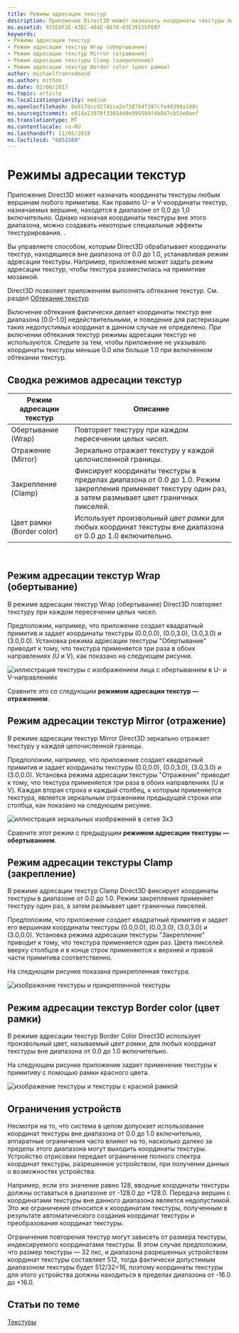 ```yaml
---
title: Режимы адресации текстур
description: Приложение Direct3D может назначать координаты текстуры любым вершинам любого примитива.
ms.assetid: 925E8F2E-43EC-404E-8870-03E39155F697
keywords:
- Режимы адресации текстур
- Режим адресации текстур Wrap (обертывание)
- Режим адресации текстур Mirror (отражение)
- Режим адресации текстуры Clamp (закрепление)
- Режим адресации текстур Border color (цвет рамки)
author: michaelfromredmond
ms.author: mithom
ms.date: 02/08/2017
ms.topic: article
ms.localizationpriority: medium
ms.openlocfilehash: 0e817dcc92741ca2e738784f387cfe49399a108c
ms.sourcegitcommit: e814a13978f33654d8e995584f4b047cb53e0aef
ms.translationtype: MT
ms.contentlocale: ru-RU
ms.lasthandoff: 11/05/2018
ms.locfileid: "6052169"
---
```

# <a name="texture-addressing-modes"></a>Режимы адресации текстур


Приложение Direct3D может назначать координаты текстуры любым вершинам любого примитива. Как правило U- и V-координаты текстур, назначаемых вершине, находятся в диапазоне от 0,0 до 1,0 включительно. Однако назначая координаты текстуры вне этого диапазона, можно создавать некоторые специальные эффекты текстурирования. .

Вы управляете способом, которым Direct3D обрабатывает координаты текстур, находящиеся вне диапазона от 0.0 до 1.0, устанавливая режим адресации текстуры. Например, приложение может задать режим адресации текстур, чтобы текстура разместилась на примитиве мозаикой.

Direct3D позволяет приложениям выполнять обтекание текстур. См. раздел [Обтекание текстур](texture-wrapping.md)

Включение обтекания фактически делает координаты текстур вне диапазона \[0.0–1.0\] недействительными, и поведение для растеризации таких недопустимых координат в данном случае не определено. При включении обтекания текстур режимы адресации текстур не используются. Следите за тем, чтобы приложение не указывало координаты текстуры меньше 0.0 или больше 1.0 при включенном обтекании текстур.

## <a name="span-idsummaryofthetextureaddressingmodesspanspan-idsummaryofthetextureaddressingmodesspanspan-idsummaryofthetextureaddressingmodesspansummary-of-the-texture-addressing-modes"></a><span id="Summary_of_the_texture_addressing_modes"></span><span id="summary_of_the_texture_addressing_modes"></span><span id="SUMMARY_OF_THE_TEXTURE_ADDRESSING_MODES"></span>Сводка режимов адресации текстур


| Режим адресации текстур | Описание                                                                                                                           |
|-------------------------|---------------------------------------------------------------------------------------------------------------------------------------|
| Обертывание (Wrap)                    | Повторяет текстуру при каждом пересечении целых чисел.                                                                                        |
| Отражение (Mirror)                  | Зеркально отражает текстуру у каждой целочисленной границы.                                                                                        |
| Закрепление (Clamp)                   | Фиксирует координаты текстуры в пределах диапазона от 0.0 до 1.0. Режим закрепления применяет текстуру один раз, а затем размывает цвет граничных пикселей. |
| Цвет рамки (Border color)            | Использует произвольный *цвет рамки* для любых координат текстуры вне диапазона от 0.0 до 1.0 включительно.                         |

 

## <a name="span-idwraptextureaddressmodespanspan-idwraptextureaddressmodespanspan-idwraptextureaddressmodespanwrap-texture-address-mode"></a><span id="Wrap_texture_address_mode"></span><span id="wrap_texture_address_mode"></span><span id="WRAP_TEXTURE_ADDRESS_MODE"></span>Режим адресации текстур Wrap (обертывание)


В режиме адресации текстур Wrap (обертывание) Direct3D повторяет текстуру при каждом пересечении целых чисел.

Предположим, например, что приложение создает квадратный примитив и задает координаты текстуры (0.0,0.0), (0.0,3.0), (3.0,3.0) и (3.0,0.0). Установка режима адресации текстуры "Обертывание" приводит к тому, что текстура применяется три раза в обоих направлениях (U и V), как показано на следующем рисунке.

![иллюстрация текстуры с изображением лица с обертыванием в U- и V-направлениях](images/wrap.png)

Сравните это со следующим **режимом адресации текстур — отражением**.

## <a name="span-idmirrortextureaddressmodespanspan-idmirrortextureaddressmodespanspan-idmirrortextureaddressmodespanmirror-texture-address-mode"></a><span id="Mirror_texture_address_mode"></span><span id="mirror_texture_address_mode"></span><span id="MIRROR_TEXTURE_ADDRESS_MODE"></span>Режим адресации текстур Mirror (отражение)


В режиме адресации текстур Mirror Direct3D зеркально отражает текстуру у каждой целочисленной границы.

Предположим, например, что приложение создает квадратный примитив и задает координаты текстуры (0.0,0.0), (0.0,3.0), (3.0,3.0) и (3.0,0.0). Установка режима адресации текстуры "Отражение" приводит к тому, что текстура применяется три раза в обоих направлениях (U и V). Каждая вторая строка и каждый столбец, к которым применяется текстура, является зеркальным отражением предыдущей строки или столбца, как показано на следующем рисунке.

![иллюстрация зеркальных изображений в сетке 3x3](images/mirror.png)

Сравните этот режим с предыдущим **режимом адресации текстуры — обертыванием**.

## <a name="span-idclamptextureaddressmodespanspan-idclamptextureaddressmodespanspan-idclamptextureaddressmodespanclamp-texture-address-mode"></a><span id="Clamp_texture_address_mode"></span><span id="clamp_texture_address_mode"></span><span id="CLAMP_TEXTURE_ADDRESS_MODE"></span>Режим адресации текстуры Clamp (закрепление)


В режиме адресации текстур Clamp Direct3D фиксирует координаты текстуры в диапазоне от 0.0 до 1.0. Режим закрепления применяет текстуру один раз, а затем размывает цвет граничных пикселей.

Предположим, что приложение создает квадратный примитив и задает его вершинам координаты текстуры (0.0,0.0), (0.0,3.0), (3.0,3.0) и (3.0,0.0). Установка режима адресации текстуры "Закрепление" приводит к тому, что текстура применяется один раз. Цвета пикселей вверху столбцов и в конце строк применяются к верхней и правой части примитива соответственно.

На следующем рисунке показана прикрепленная текстура.

![изображение текстуры и прикрепленной текстуры](images/clamp.png)

## <a name="span-idbordercolortextureaddressmodespanspan-idbordercolortextureaddressmodespanspan-idbordercolortextureaddressmodespanborder-color-texture-address-mode"></a><span id="Border_Color_texture_address_mode"></span><span id="border_color_texture_address_mode"></span><span id="BORDER_COLOR_TEXTURE_ADDRESS_MODE"></span>Режим адресации текстур Border color (цвет рамки)


В режиме адресации текстур Border Color Direct3D использует произвольный цвет, называемый *цвет рамки*, для любых координат текстуры вне диапазона от 0.0 до 1.0 включительно.

На следующем рисунке приложение задает применение текстуры к примитиву с помощью рамки красного цвета.

![изображение текстуры и текстуры с красной рамкой](images/border.png)

## <a name="span-iddevicelimitationsspanspan-iddevicelimitationsspanspan-iddevicelimitationsspandevice-limitations"></a><span id="Device_Limitations"></span><span id="device_limitations"></span><span id="DEVICE_LIMITATIONS"></span>Ограничения устройств


Несмотря на то, что система в целом допускает использование координат текстуры вне диапазона от 0.0 до 1.0 включительно, аппаратные ограничения часто влияют на то, насколько далеко за пределы этого диапазона могут выходить координаты текстуры. Устройство отрисовки передает ограничение полного спектра координат текстуры, разрешенное устройством, при получении данных о возможностях устройства.

Например, если это значение равно 128, вводные координаты текстуры должны оставаться в диапазоне от -128.0 до +128.0. Передача вершин с координатами текстуры вне данного диапазона является недопустимой. Это же ограничение относится к координатам текстуры, полученным в результате автоматического создания координат текстуры и преобразования координат текстуры.

Ограничения повторения текстур могут зависеть от размера текстуры, индексируемого координатами текстуры. В этом случае предположим, что размер текстуры — 32 пкс, и диапазона разрешенных устройством координат текстуры составляет 512, тогда фактически допустимым диапазоном текстуры будет 512/32=16, поэтому координаты текстуры для этого устройства должны находиться в пределах диапазона от -16.0 до +16.0.

## <a name="span-idrelated-topicsspanrelated-topics"></a><span id="related-topics"></span>Статьи по теме


[Текстуры](textures.md)

 

 




